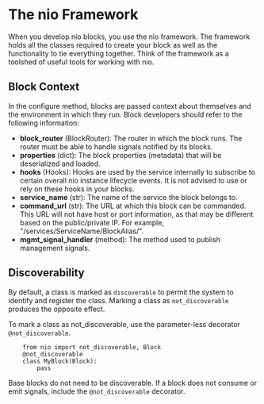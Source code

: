 # The nio Framework

When you develop nio blocks, you use the nio framework. The framework holds all the classes required to create your block as well as the functionality to tie everything together. Think of the framework as a toolshed of useful tools for working with nio.

## Block Context

In the configure method, blocks are passed context about themselves and the environment in which they run. Block developers should refer to the following information:

* **block_router** (BlockRouter): The router in which the block runs. The router must be able to handle signals notified by its blocks.
* **properties** (dict): The block properties (metadata) that will be deserialized and loaded.
* **hooks** (Hooks): Hooks are used by the service internally to subscribe to certain overall nio instance lifecycle events. It is not advised to use or rely on these hooks in your blocks.
* **service_name** (str): The name of the service the block belongs to.
* **command_url** (str): The URL at which this block can be commanded. This URL will not have host or port information, as that may be different based on the public/private IP. For example,  "/services/ServiceName/BlockAlias/".
* **mgmt_signal_handler** (method): The method used to publish management signals.

## Discoverability

By default, a class is marked as `discoverable` to permit the system to identify and register the class. Marking a class as `not_discoverable` produces the opposite effect.

To mark a class as not_discoverable, use the parameter-less decorator `@not_discoverable`.
```
    from nio import not_discoverable, Block
    @not_discoverable
    class MyBlock(Block):
        pass

```
Base blocks do not need to be discoverable. If a block does not consume or emit signals, include the `@not_discoverable` decorator.
